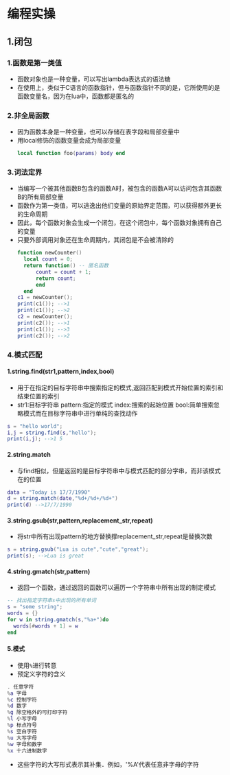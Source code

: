 # 编程实操
## 1.闭包
### 1.函数是第一类值
- 函数对象也是一种变量，可以写出lambda表达式的语法糖
- 在使用上，类似于C语言的函数指针，但与函数指针不同的是，它所使用的是函数变量名，因为在lua中，函数都是匿名的

### 2.非全局函数
- 因为函数本身是一种变量，也可以存储在表字段和局部变量中
- 用local修饰的函数变量会成为局部变量
  ```lua
  local function foo(params) body end
  ```

### 3.词法定界
- 当编写一个被其他函数B包含的函数A时，被包含的函数A可以访问包含其函数B的所有局部变量
- 函数作为第一类值，可以逃逸出他们变量的原始界定范围，可以获得额外更长的生命周期
- 因此，每个函数对象会生成一个闭包，在这个闭包中，每个函数对象拥有自己的变量
- 只要外部调用对象还在生命周期内，其闭包是不会被清除的
  ```lua
  function newCounter()
    local count = 0;
    return function() -- 匿名函数
        count = count + 1;
        return count;
        end
    end
  c1 = newCounter();
  print(c1()); -->1
  print(c1()); -->2
  c2 = newCounter();
  print(c2()); -->1
  print(c1()); -->3
  print(c2()); -->2
  ```

### 4.模式匹配
#### 1.string.find(str1,pattern,index,bool)
- 用于在指定的目标字符串中搜索指定的模式,返回匹配到模式开始位置的索引和结束位置的索引
- str1:目标字符串 pattern:指定的模式 index:搜索的起始位置 bool:简单搜索忽略模式而在目标字符串中进行单纯的查找动作
```lua
s = "hello world";
i,j = string.find(s,"hello");
print(i,j); -->1 5
```

#### 2.string.match
- 与find相似，但是返回的是目标字符串中与模式匹配的部分字串，而非该模式在的位置
```lua
data = "Today is 17/7/1990"
d = string.match(date,"%d+/%d+/%d+")
print(d) -->17/7/1990
```

#### 3.string.gsub(str,pattern,replacement_str,repeat)
- 将str中所有出现pattern的地方替换撑replacement_str,repeat是替换次数
```lua
s = string.gsub("Lua is cute","cute","great");
print(s); -->Lua is great
```

#### 4.string.gmatch(str,pattern)
- 返回一个函数，通过返回的函数可以遍历一个字符串中所有出现的制定模式
```lua
-- 找出指定字符串s中出现的所有单词
s = "some string";
words = {}
for w in string.gmatch(s,"%a+")do
  words[#words + 1] = w
end
```

#### 5.模式
- 使用`%`进行转意
- 预定义字符的含义
```lua
. 任意字符
%a 字母
%c 控制字符
%d 数字
%g 除空格外的可打印字符
%l 小写字母
%p 标点符号
%s 空白字符
%u 大写字母
%w 字母和数字
%x 十六进制数字
```
- 这些字符的大写形式表示其补集．例如，'%A'代表任意非字母的字符
